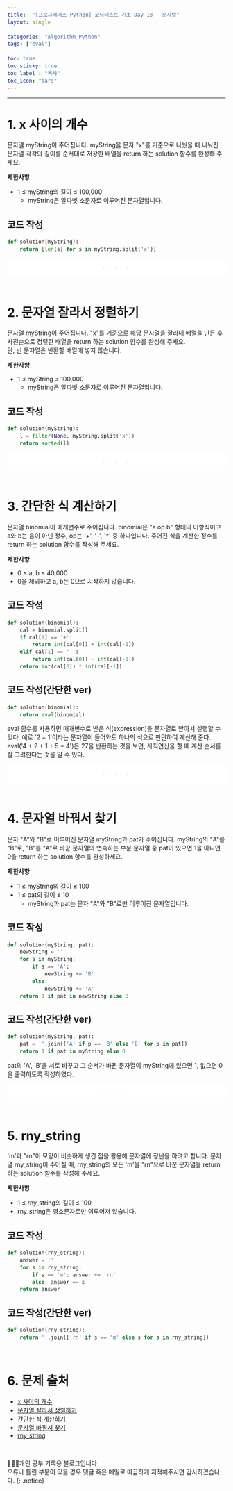 ```yaml
---
title:  "[프로그래머스 Python] 코딩테스트 기초 Day 18 - 문자열"
layout: single

categories: "Algorithm_Python"
tags: ["eval"]

toc: true
toc_sticky: true
toc_label : "목차"
toc_icon: "bars"
---
```


***

# 1. x 사이의 개수
문자열 myString이 주어집니다. myString을 문자 "x"를 기준으로 나눴을 때 나눠진 문자열 각각의 길이를 순서대로 저장한 배열을 return 하는 solution 함수를 완성해 주세요.

**제한사항**
- 1 ≤ myString의 길이 ≤ 100,000
  - myString은 알파벳 소문자로 이루어진 문자열입니다.

## 코드 작성
```python
def solution(myString):
    return [len(s) for s in myString.split('x')]
```

<div style="text-align : center;">
<img src="/assets/images/etc/section.png">
</div>

<br>

# 2. 문자열 잘라서 정렬하기
문자열 myString이 주어집니다. "x"를 기준으로 해당 문자열을 잘라내 배열을 만든 후 사전순으로 정렬한 배열을 return 하는 solution 함수를 완성해 주세요.<br>
단, 빈 문자열은 반환할 배열에 넣지 않습니다.

**제한사항**
- 1 ≤ myString ≤ 100,000
  - myString은 알파벳 소문자로 이루어진 문자열입니다. 

## 코드 작성
```python
def solution(myString):
    l = filter(None, myString.split('x'))
    return sorted(l)
```

<div style="text-align : center;">
<img src="/assets/images/etc/section.png">
</div>

<br>

# 3. 간단한 식 계산하기
문자열 binomial이 매개변수로 주어집니다. binomial은 "a op b" 형태의 이항식이고 a와 b는 음이 아닌 정수, op는 '+', '-', '*' 중 하나입니다. 주어진 식을 계산한 정수를 return 하는 solution 함수를 작성해 주세요.

**제한사항**
- 0 ≤ a, b ≤ 40,000
- 0을 제외하고 a, b는 0으로 시작하지 않습니다.

## 코드 작성
```python
def solution(binomial):
    cal = binomial.split()
    if cal[1] == '+':
        return int(cal[0]) + int(cal[-1])
    elif cal[1] == '-':
        return int(cal[0]) - int(cal[-1])
    return int(cal[0]) * int(cal[-1])
```

## 코드 작성(간단한 ver)
```python
def solution(binomial):
    return eval(binomial)
```

eval 함수를 사용하면 매개변수로 받은 식(expression)을 문자열로 받아서 실행할 수 있다. 예로 '2 + 1'이라는 문자열이 들어와도 하나의 식으로 판단하여 계산해 준다. eval('4 + 2 + 1 + 5 * 4')은 27을 반환하는 것을 보면, 사칙연산을 할 때 계산 순서를 잘 고려한다는 것을 알 수 있다.

<div style="text-align : center;">
<img src="/assets/images/etc/section.png">
</div>

<br>

# 4. 문자열 바꿔서 찾기
문자 "A"와 "B"로 이루어진 문자열 myString과 pat가 주어집니다. myString의 "A"를 "B"로, "B"를 "A"로 바꾼 문자열의 연속하는 부분 문자열 중 pat이 있으면 1을 아니면 0을 return 하는 solution 함수를 완성하세요.

**제한사항**
- 1 ≤ myString의 길이 ≤ 100
- 1 ≤ pat의 길이 ≤ 10
  - myString과 pat는 문자 "A"와 "B"로만 이루어진 문자열입니다.

## 코드 작성
```python
def solution(myString, pat):
    newString = ''
    for s in myString:
        if s == 'A': 
            newString += 'B'
        else: 
            newString += 'A'
    return 1 if pat in newString else 0
```

## 코드 작성(간단한 ver)
```python
def solution(myString, pat):
    pat = ''.join(['A' if p == 'B' else 'B' for p in pat])
    return 1 if pat in myString else 0
```

pat의 'A', 'B'을 서로 바꾸고 그 순서가 바뀐 문자열이 myString에 있으면 1, 없으면 0을 출력하도록 작성하였다.

<div style="text-align : center;">
<img src="/assets/images/etc/section.png">
</div>

<br>

# 5. rny_string
'm'과 "rn"이 모양이 비슷하게 생긴 점을 활용해 문자열에 장난을 하려고 합니다. 문자열 rny_string이 주어질 때, rny_string의 모든 'm'을 "rn"으로 바꾼 문자열을 return 하는 solution 함수를 작성해 주세요.

**제한사항**
- 1 ≤ rny_string의 길이 ≤ 100
- rny_string은 영소문자로만 이루어져 있습니다.

## 코드 작성
```python
def solution(rny_string):
    answer = ''
    for s in rny_string:
        if s == 'm': answer += 'rn'
        else: answer += s
    return answer
```

## 코드 작성(간단한 ver)
```python
def solution(rny_string):
    return ''.join(['rn' if s == 'm' else s for s in rny_string])
```

<br>

# 6. 문제 출처
- [x 사이의 개수](https://school.programmers.co.kr/learn/courses/30/lessons/181867)
- [문자열 잘라서 정렬하기](https://school.programmers.co.kr/learn/courses/30/lessons/181866)
- [간단한 식 계산하기](https://school.programmers.co.kr/learn/courses/30/lessons/181865)
- [문자열 바꿔서 찾기](https://school.programmers.co.kr/learn/courses/30/lessons/181864)
- [rny_string](https://school.programmers.co.kr/learn/courses/30/lessons/181863)

<br>

👩🏻‍💻개인 공부 기록용 블로그입니다
<br>오류나 틀린 부분이 있을 경우 댓글 혹은 메일로 따끔하게 지적해주시면 감사하겠습니다.
{: .notice}
